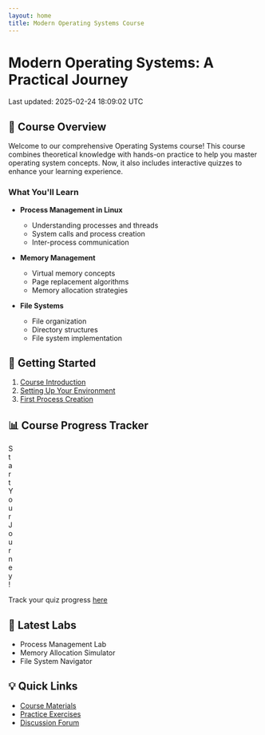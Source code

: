 ```yaml
---
layout: home
title: Modern Operating Systems Course
---
```


# Modern Operating Systems: A Practical Journey
<div class="last-updated">Last updated: 2025-02-24 18:09:02 UTC</div>

## 🎯 Course Overview

Welcome to our comprehensive Operating Systems course! This course combines theoretical knowledge with hands-on practice to help you master operating system concepts. Now, it also includes interactive quizzes to enhance your learning experience.

### What You'll Learn

- **Process Management in Linux**
  - Understanding processes and threads
  - System calls and process creation
  - Inter-process communication

- **Memory Management**
  - Virtual memory concepts
  - Page replacement algorithms
  - Memory allocation strategies

- **File Systems**
  - File organization
  - Directory structures
  - File system implementation

## 🚀 Getting Started

1. [Course Introduction](/modules/introduction)
2. [Setting Up Your Environment](/modules/setup)
3. [First Process Creation](/modules/process-basics)

## 📊 Course Progress Tracker

<div class="progress-container">
  <div class="progress-bar" style="width: 0%">
    <span class="progress-text">Start Your Journey!</span>
  </div>
</div>

Track your quiz progress [here](/modules/quiz-progress)

## 🔧 Latest Labs

- Process Management Lab
- Memory Allocation Simulator
- File System Navigator

## 💡 Quick Links

- [Course Materials](/resources)
- [Practice Exercises](/exercises)
- [Discussion Forum](https://github.com/amarjaleel1/modern-os-course/discussions)
